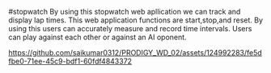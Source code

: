 
#stopwatch
By using this stopwatch web apllication we can track and display lap times.
This web application functions are start,stop,and reset.
By using this users can accurately measure and record time intervals.
Users can play against each other or against an AI oponent.



https://github.com/saikumar0312/PRODIGY_WD_02/assets/124992283/fe5dfbe0-71ee-45c9-bdf1-60fdf4843372

